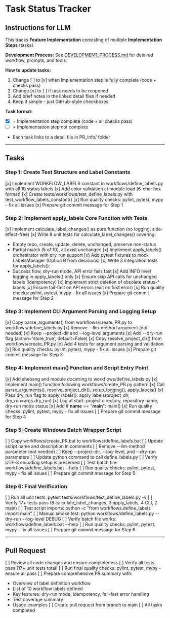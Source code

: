 # Task Status Tracker

## Instructions for LLM

This tracks **Feature Implementation** consisting of multiple **Implementation Steps** (tasks).

**Development Process:** See [DEVELOPMENT_PROCESS.md](./DEVELOPMENT_PROCESS.md) for detailed workflow, prompts, and tools.

**How to update tasks:**
1. Change [ ] to [x] when implementation step is fully complete (code + checks pass)
2. Change [x] to [ ] if task needs to be reopened
3. Add brief notes in the linked detail files if needed
4. Keep it simple - just GitHub-style checkboxes

**Task format:**
- [x] = Implementation step complete (code + all checks pass)
- [ ] = Implementation step not complete
- Each task links to a detail file in PR_Info/ folder

---

## Tasks

### Step 1: Create Test Structure and Label Constants
[x] Implement WORKFLOW_LABELS constant in workflows/define_labels.py with all 10 status labels
[x] Add color validation at module load (6-char hex format)
[x] Create tests/workflows/test_define_labels.py with test_workflow_labels_constant()
[x] Run quality checks: pylint, pytest, mypy - fix all issues
[x] Prepare git commit message for Step 1

### Step 2: Implement apply_labels Core Function with Tests
[x] Implement calculate_label_changes() as pure function (no logging, side-effect-free)
[x] Write 8 unit tests for calculate_label_changes() covering:
  - Empty repo, create, update, delete, unchanged, preserve non-status
  - Partial match (5 of 10), all exist unchanged
[x] Implement apply_labels() orchestrator with dry_run support
[x] Add pytest fixtures to mock LabelsManager (Option B from decisions)
[x] Write 3 integration tests for apply_labels():
  - Success flow, dry-run mode, API error fails fast
[x] Add INFO level logging in apply_labels() only
[x] Ensure skip API calls for unchanged labels (idempotency)
[x] Implement strict deletion of obsolete status-* labels
[x] Ensure fail-fast on API errors (exit on first error)
[x] Run quality checks: pylint, pytest, mypy - fix all issues
[x] Prepare git commit message for Step 2

### Step 3: Implement CLI Argument Parsing and Logging Setup
[x] Copy parse_arguments() from workflows/create_PR.py to workflows/define_labels.py
[x] Remove --llm-method argument (not needed)
[x] Keep --project-dir and --log-level arguments
[x] Add --dry-run flag (action='store_true', default=False)
[x] Copy resolve_project_dir() from workflows/create_PR.py
[x] Add 4 tests for argument parsing and validation
[x] Run quality checks: pylint, pytest, mypy - fix all issues
[x] Prepare git commit message for Step 3

### Step 4: Implement main() Function and Script Entry Point
[x] Add shebang and module docstring to workflows/define_labels.py
[x] Implement main() function following workflows/create_PR.py pattern
[x] Call parse_arguments(), resolve_project_dir(), setup_logging(), apply_labels()
[x] Pass dry_run flag to apply_labels(): apply_labels(project_dir, dry_run=args.dry_run)
[x] Log at start: project directory, repository name, dry-run mode status
[x] Add if __name__ == "__main__": main()
[x] Run quality checks: pylint, pytest, mypy - fix all issues
[ ] Prepare git commit message for Step 4

### Step 5: Create Windows Batch Wrapper Script
[ ] Copy workflows/create_PR.bat to workflows/define_labels.bat
[ ] Update script name and description in comments
[ ] Remove --llm-method parameter (not needed)
[ ] Keep --project-dir, --log-level, and --dry-run parameters
[ ] Update python command to call define_labels.py
[ ] Verify UTF-8 encoding setup is preserved
[ ] Test batch file: workflows\define_labels.bat --help
[ ] Run quality checks: pylint, pytest, mypy - fix all issues
[ ] Prepare git commit message for Step 5

### Step 6: Final Verification
[ ] Run all unit tests: pytest tests/workflows/test_define_labels.py -v
[ ] Verify 17+ tests pass (8 calculate_label_changes, 3 apply_labels, 4 CLI, 2 main)
[ ] Test script imports: python -c "from workflows.define_labels import main"
[ ] Manual smoke test: python workflows/define_labels.py --dry-run --log-level DEBUG
[ ] Verify batch file works: workflows\define_labels.bat --help
[ ] Run quality checks: pylint, pytest, mypy - fix all issues
[ ] Prepare git commit message for Step 6

---

## Pull Request
[ ] Review all code changes and ensure completeness
[ ] Verify all tests pass (17+ unit tests total)
[ ] Run final quality checks: pylint, pytest, mypy - ensure all pass
[ ] Prepare comprehensive PR summary with:
  - Overview of label definition workflow
  - List of 10 workflow labels defined
  - Key features: dry-run mode, idempotency, fail-fast error handling
  - Test coverage summary
  - Usage examples
[ ] Create pull request from branch to main
[ ] All tasks completed
